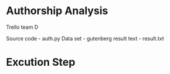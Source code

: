 # Authorship Analysis

 Trello team D
 
 Source code - auth.py
 Data set - gutenberg
 result text - result.txt
 
 # Excution Step
